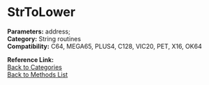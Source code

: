 # StrToLower

**Parameters:** address;  
**Category:** String routines  
**Compatibility:** C64, MEGA65, PLUS4, C128, VIC20, PET, X16, OK64  

**Reference Link:**  
[Back to Categories](../categories/string_routines.md)  
[Back to Methods List](../../SUMMARY.md)
